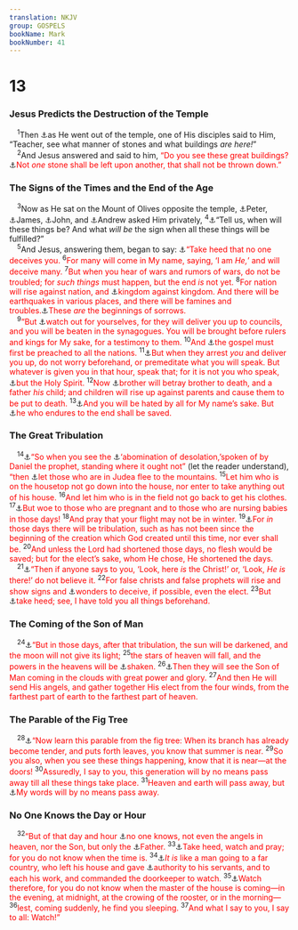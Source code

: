 ```yaml
---
translation: NKJV
group: GOSPELS
bookName: Mark 
bookNumber: 41
---
```


<div class="title"><h1>13</h1><h3>Jesus Predicts the Destruction of the Temple</h3></div>
<span class="verse mac_13_1"> <sup>1</sup>Then <a data-toggle="tooltip" data-placement="bottom" title="Matt. 24:1; Luke 21:5–36">⚓</a>as He went out of the temple, one of His disciples said to Him, “Teacher, see what manner of stones and what buildings <i>are</i> <i>here!</i>”<br/></span>
<span class="verse mac_13_2"> <sup>2</sup>And Jesus answered and said to him, <font color="red">“Do you see these great buildings? </font><a data-toggle="tooltip" data-placement="bottom" title="Luke 19:44">⚓</a><font color="red">Not <i>one</i> stone shall be left upon another, that shall not be thrown down.”</font><br/></span>
<div class="title"><h3>The Signs of the Times and the End of the Age</h3></div>
<span class="verse mac_13_3"> <sup>3</sup>Now as He sat on the Mount of Olives opposite the temple, <a data-toggle="tooltip" data-placement="bottom" title="Matt. 16:18; Mark 1:16">⚓</a>Peter, <a data-toggle="tooltip" data-placement="bottom" title="Mark 1:19">⚓</a>James, <a data-toggle="tooltip" data-placement="bottom" title="Mark 1:19">⚓</a>John, and <a data-toggle="tooltip" data-placement="bottom" title="John 1:40">⚓</a>Andrew asked Him privately, </span>
<span class="verse mac_13_4"><sup>4</sup><a data-toggle="tooltip" data-placement="bottom" title="Matt. 24:3; Luke 21:7">⚓</a>“Tell us, when will these things be? And what <i>will</i> <i>be</i> the sign when all these things will be fulfilled?”<br/></span>
<span class="verse mac_13_5"> <sup>5</sup>And Jesus, answering them, began to say: <a data-toggle="tooltip" data-placement="bottom" title="Jer. 29:8; Eph. 5:6; (Col. 2:8); 1 Thess. 2:3; 2 Thess. 2:3">⚓</a><font color="red">“Take heed that no one deceives you.</font></span>
<span class="verse mac_13_6"><sup>6</sup><font color="red">For many will come in My name, saying, ‘I am <i>He,</i>’ and will deceive many.</font></span>
<span class="verse mac_13_7"><sup>7</sup><font color="red">But when you hear of wars and rumors of wars, do not be troubled; for <i>such things</i> must happen, but the end <i>is</i> not yet.</font></span>
<span class="verse mac_13_8"><sup>8</sup><font color="red">For nation will rise against nation, and </font><a data-toggle="tooltip" data-placement="bottom" title="Hag. 2:22">⚓</a><font color="red">kingdom against kingdom. And there will be earthquakes in various places, and there will be famines and troubles.</font><a data-toggle="tooltip" data-placement="bottom" title="Matt. 24:8">⚓</a><font color="red">These <i>are</i> the beginnings of sorrows.</font><br/></span>
<span class="verse mac_13_9"> <sup>9</sup><font color="red">“But </font><a data-toggle="tooltip" data-placement="bottom" title="Matt. 10:17, 18; 24:9; Acts 12:4; (Rev. 2:10)">⚓</a><font color="red">watch out for yourselves, for they will deliver you up to councils, and you will be beaten in the synagogues. You will be brought before rulers and kings for My sake, for a testimony to them.</font></span>
<span class="verse mac_13_10"><sup>10</sup><font color="red">And </font><a data-toggle="tooltip" data-placement="bottom" title="Matt. 24:14">⚓</a><font color="red">the gospel must first be preached to all the nations.</font></span>
<span class="verse mac_13_11"><sup>11</sup><a data-toggle="tooltip" data-placement="bottom" title="Matt. 10:19–22; Luke 12:11; 21:12–17">⚓</a><font color="red">But when they arrest <i>you</i> and deliver you up, do not worry beforehand, or premeditate what you will speak. But whatever is given you in that hour, speak that; for it is not you who speak, </font><a data-toggle="tooltip" data-placement="bottom" title="Acts 2:4; 4:8, 31">⚓</a><font color="red">but the Holy Spirit.</font></span>
<span class="verse mac_13_12"><sup>12</sup><font color="red">Now </font><a data-toggle="tooltip" data-placement="bottom" title="Mic. 7:6; Matt. 10:21; 24:10; Luke 21:16">⚓</a><font color="red">brother will betray brother to death, and a father <i>his</i> child; and children will rise up against parents and cause them to be put to death.</font></span>
<span class="verse mac_13_13"><sup>13</sup><a data-toggle="tooltip" data-placement="bottom" title="Matt. 24:9; Luke 21:17; John 15:21">⚓</a><font color="red">And you will be hated by all for My name’s sake. But </font><a data-toggle="tooltip" data-placement="bottom" title="Dan. 12:12; Matt. 10:22; 24:13; (Rev. 2:10)">⚓</a><font color="red">he who endures to the end shall be saved.</font><br/></span>
<div class="title"><h3>The Great Tribulation</h3></div>
<span class="verse mac_13_14"> <sup>14</sup><a data-toggle="tooltip" data-placement="bottom" title="Matt. 24:15">⚓</a><font color="red">“So when you see the </font><a data-toggle="tooltip" data-placement="bottom" title="Dan. 9:27; 11:31; 12:11">⚓</a><font color="red">‘abomination of desolation,’spoken of by Daniel the prophet, standing where it ought not”</font> (let the reader understand), <font color="red">“then </font><a data-toggle="tooltip" data-placement="bottom" title="Luke 21:21">⚓</a><font color="red">let those who are in Judea flee to the mountains.</font></span>
<span class="verse mac_13_15"><sup>15</sup><font color="red">Let him who is on the housetop not go down into the house, nor enter to take anything out of his house.</font></span>
<span class="verse mac_13_16"><sup>16</sup><font color="red">And let him who is in the field not go back to get his clothes.</font></span>
<span class="verse mac_13_17"><sup>17</sup><a data-toggle="tooltip" data-placement="bottom" title="Luke 21:23">⚓</a><font color="red">But woe to those who are pregnant and to those who are nursing babies in those days!</font></span>
<span class="verse mac_13_18"><sup>18</sup><font color="red">And pray that your flight may not be in winter.</font></span>
<span class="verse mac_13_19"><sup>19</sup><a data-toggle="tooltip" data-placement="bottom" title="Dan. 9:26; 12:1; Joel 2:2; Matt. 24:21; Mark 10:6">⚓</a><font color="red">For <i>in</i> those days there will be tribulation, such as has not been since the beginning of the creation which God created until this time, nor ever shall be.</font></span>
<span class="verse mac_13_20"><sup>20</sup><font color="red">And unless the Lord had shortened those days, no flesh would be saved; but for the elect’s sake, whom He chose, He shortened the days.</font><br/></span>
<span class="verse mac_13_21"> <sup>21</sup><a data-toggle="tooltip" data-placement="bottom" title="Matt. 24:23; Luke 17:23; 21:8">⚓</a><font color="red">“Then if anyone says to you, ‘Look, here <i>is</i> the Christ!’ or, ‘Look, <i>He is</i> there!’ do not believe it.</font></span>
<span class="verse mac_13_22"><sup>22</sup><font color="red">For false christs and false prophets will rise and show signs and </font><a data-toggle="tooltip" data-placement="bottom" title="Deut. 13:1–3; Rev. 13:13, 14">⚓</a><font color="red">wonders to deceive, if possible, even the elect.</font></span>
<span class="verse mac_13_23"><sup>23</sup><font color="red">But </font><a data-toggle="tooltip" data-placement="bottom" title="John 16:1–4; (2 Pet. 3:17)">⚓</a><font color="red">take heed; see, I have told you all things beforehand.</font><br/></span>
<div class="title"><h3>The Coming of the Son of Man</h3></div>
<span class="verse mac_13_24"> <sup>24</sup><a data-toggle="tooltip" data-placement="bottom" title="Zeph. 1:15; Matt. 24:29">⚓</a><font color="red">“But in those days, after that tribulation, the sun will be darkened, and the moon will not give its light;</font></span>
<span class="verse mac_13_25"><sup>25</sup><font color="red">the stars of heaven will fall, and the powers in the heavens will be </font><a data-toggle="tooltip" data-placement="bottom" title="Is. 13:10; 34:4; Heb. 12:26; Rev. 6:13">⚓</a><font color="red">shaken.</font></span>
<span class="verse mac_13_26"><sup>26</sup><a data-toggle="tooltip" data-placement="bottom" title="(Dan. 7:13, 14; Matt. 16:27; 24:30); Mark 14:62; Acts 1:11; (1 Thess. 4:16; 2 Thess. 1:7, 10); Rev. 1:7">⚓</a><font color="red">Then they will see the Son of Man coming in the clouds with great power and glory.</font></span>
<span class="verse mac_13_27"><sup>27</sup><font color="red">And then He will send His angels, and gather together His elect from the four winds, from the farthest part of earth to the farthest part of heaven.</font><br/></span>
<div class="title"><h3>The Parable of the Fig Tree</h3></div>
<span class="verse mac_13_28"> <sup>28</sup><a data-toggle="tooltip" data-placement="bottom" title="Matt. 24:32; Luke 21:29">⚓</a><font color="red">“Now learn this parable from the fig tree: When its branch has already become tender, and puts forth leaves, you know that summer is near.</font></span>
<span class="verse mac_13_29"><sup>29</sup><font color="red">So you also, when you see these things happening, know that it is near—at the doors!</font></span>
<span class="verse mac_13_30"><sup>30</sup><font color="red">Assuredly, I say to you, this generation will by no means pass away till all these things take place.</font></span>
<span class="verse mac_13_31"><sup>31</sup><font color="red">Heaven and earth will pass away, but </font><a data-toggle="tooltip" data-placement="bottom" title="Is. 40:8; (2 Pet. 3:7, 10, 12)">⚓</a><font color="red">My words will by no means pass away.</font><br/></span>
<div class="title"><h3>No One Knows the Day or Hour</h3></div>
<span class="verse mac_13_32"> <sup>32</sup><font color="red">“But of that day and hour </font><a data-toggle="tooltip" data-placement="bottom" title="Matt. 25:13">⚓</a><font color="red">no one knows, not even the angels in heaven, nor the Son, but only the </font><a data-toggle="tooltip" data-placement="bottom" title="Matt. 24:36; Acts 1:7">⚓</a><font color="red">Father.</font></span>
<span class="verse mac_13_33"><sup>33</sup><a data-toggle="tooltip" data-placement="bottom" title="Matt. 24:42; 25:13; Luke 12:40; 21:34; (Rom. 13:11); 1 Thess. 5:6; 1 Pet. 4:7">⚓</a><font color="red">Take heed, watch and pray; for you do not know when the time is.</font></span>
<span class="verse mac_13_34"><sup>34</sup><a data-toggle="tooltip" data-placement="bottom" title="Matt. 24:45; 25:14">⚓</a><font color="red"><i>It is</i> like a man going to a far country, who left his house and gave </font><a data-toggle="tooltip" data-placement="bottom" title="(Matt. 16:19)">⚓</a><font color="red">authority to his servants, and to each his work, and commanded the doorkeeper to watch.</font></span>
<span class="verse mac_13_35"><sup>35</sup><a data-toggle="tooltip" data-placement="bottom" title="Matt. 24:42, 44">⚓</a><font color="red">Watch therefore, for you do not know when the master of the house is coming—in the evening, at midnight, at the crowing of the rooster, or in the morning—</font></span>
<span class="verse mac_13_36"><sup>36</sup><font color="red">lest, coming suddenly, he find you sleeping.</font></span>
<span class="verse mac_13_37"><sup>37</sup><font color="red">And what I say to you, I say to all: Watch!”</font><br/></span>
